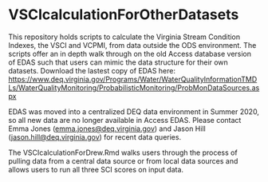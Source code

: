 # VSCIcalculationForOtherDatasets
This repository holds scripts to calculate the Virginia Stream Condition Indexes, the VSCI and VCPMI, from data outside the ODS environment. The scripts offer an in depth walk through on the old Access database version of EDAS such that users can mimic the data structure for their own datasets. Download the lastest copy of EDAS here: https://www.deq.virginia.gov/Programs/Water/WaterQualityInformationTMDLs/WaterQualityMonitoring/ProbabilisticMonitoring/ProbMonDataSources.aspx

EDAS was moved into a centralized DEQ data environment in Summer 2020, so all new data are no longer available in Access EDAS. Please contact Emma Jones (emma.jones@deq.virginia.gov) and Jason Hill (jason.hill@deq.virginia.gov) for recent data queries. 

The VSCIcalculationForDrew.Rmd walks users through the process of pulling data from a central data source or from local data sources and allows users to run all three SCI scores on input data.
